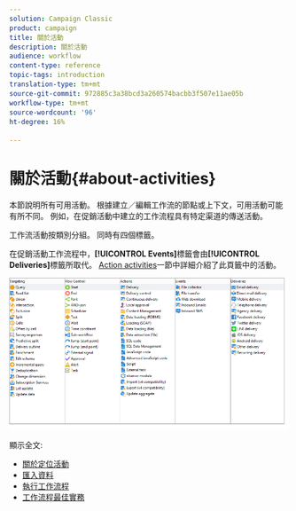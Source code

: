 ```yaml
---
solution: Campaign Classic
product: campaign
title: 關於活動
description: 關於活動
audience: workflow
content-type: reference
topic-tags: introduction
translation-type: tm+mt
source-git-commit: 972885c3a38bcd3a260574bacbb3f507e11ae05b
workflow-type: tm+mt
source-wordcount: '96'
ht-degree: 16%

---
```



# 關於活動{#about-activities}

本節說明所有可用活動。 根據建立／編輯工作流的節點或上下文，可用活動可能有所不同。 例如，在促銷活動中建立的工作流程具有特定渠道的傳送活動。

工作流活動按類別分組。 同時有四個標籤。

在促銷活動工作流程中，**[!UICONTROL Events]**&#x200B;標籤會由&#x200B;**[!UICONTROL Deliveries]**&#x200B;標籤所取代。 [Action activities](../../workflow/using/about-action-activities.md)一節中詳細介紹了此頁籤中的活動。

![](assets/wf-activity-tabs.png)

顯示全文:

* [關於定位活動](../../workflow/using/about-targeting-activities.md)
* [匯入資料](../../workflow/using/importing-data.md)
* [執行工作流程](../../workflow/using/starting-a-workflow.md)
* [工作流程最佳實務](../../workflow/using/workflow-best-practices.md)
